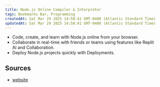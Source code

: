 ```yaml
---
title: Node.js Online Compiler & Interpreter
tags: Bookmarks Bar, Programming
createdAt: Sat Mar 29 2025 14:58:41 GMT-0400 (Atlantic Standard Time)
updatedAt: Sat Mar 29 2025 14:58:41 GMT-0400 (Atlantic Standard Time)
---
```



- Code, create, and learn with Node.js online from your browser.
- Collaborate in real-time with friends or teams using features like Replit AI and Collaboration.
- Deploy Node.js projects quickly with Deployments.


## Sources
- [website](https://repl.it/languages/nodejs)
